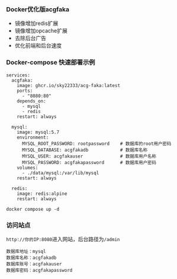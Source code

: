### Docker优化版acgfaka

- 镜像增加redis扩展
- 镜像增加opcache扩展
- 去除后台广告
- 优化前端和后台速度



### Docker-compose 快速部署示例
```
services:
  acgfaka:
    image: ghcr.io/sky22333/acg-faka:latest
    ports:
      - "8080:80"
    depends_on:
      - mysql
      - redis
    restart: always

  mysql:
    image: mysql:5.7
    environment:
      MYSQL_ROOT_PASSWORD: rootpassword    # 数据库的root用户密码
      MYSQL_DATABASE: acgfakadb            # 数据库名称
      MYSQL_USER: acgfakauser              # 数据库用户名称
      MYSQL_PASSWORD: acgfakapassword      # 数据库用户密码
    volumes:
      - ./data/mysql:/var/lib/mysql
    restart: always

  redis:
    image: redis:alpine
    restart: always
```
```
docker compose up -d
```

### 访问站点
`http://你的IP:8080`进入网站，后台路径为`/admin`

```
数据库地址：mysql
数据库名称：acgfakadb
数据库账号：acgfakauser
数据库密码：acgfakapassword
```
